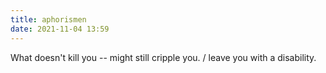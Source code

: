 ```yaml
---
title: aphorismen
date: 2021-11-04 13:59
---
```


What doesn't kill you -- might still cripple you. / leave you with a disability.
